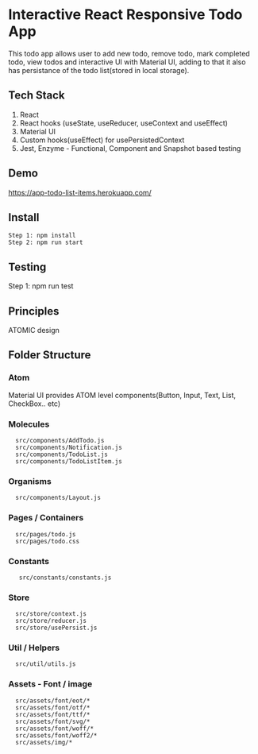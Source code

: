 # Interactive React Responsive Todo App

This todo app allows user to add new todo, remove todo, mark completed todo, view todos and interactive UI with Material UI, adding to that it also has persistance of the todo list(stored in local storage). 

## Tech Stack
1. React
2. React hooks (useState, useReducer, useContext and useEffect)
3. Material UI 
4. Custom hooks(useEffect) for usePersistedContext
5. Jest, Enzyme - Functional, Component and Snapshot based testing

## Demo 
https://app-todo-list-items.herokuapp.com/

## Install
````
Step 1: npm install
Step 2: npm run start
````
## Testing
Step 1: npm run test

## Principles
ATOMIC design

## Folder Structure
### Atom 
  Material UI provides ATOM level components(Button, Input, Text, List, CheckBox.. etc)
  
### Molecules 
````
  src/components/AddTodo.js 
  src/components/Notification.js
  src/components/TodoList.js
  src/components/TodoListItem.js
````

### Organisms
````
  src/components/Layout.js
````

### Pages / Containers
````
  src/pages/todo.js
  src/pages/todo.css
````

### Constants
````
   src/constants/constants.js
````

### Store
````
  src/store/context.js
  src/store/reducer.js
  src/store/usePersist.js
````

### Util / Helpers
````
  src/util/utils.js
````

### Assets - Font / image 
````
  src/assets/font/eot/*
  src/assets/font/otf/*
  src/assets/font/ttf/*
  src/assets/font/svg/*
  src/assets/font/woff/*
  src/assets/font/woff2/*
  src/assets/img/*
````


